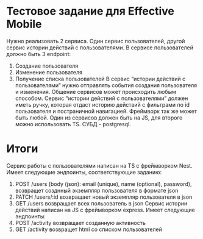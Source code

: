 # Тестовое задание для Effective Mobile 

Нужно реализовать 2 сервиса. Один сервис пользователей, другой сервис истории действий с
пользователями. В сервисе пользователей должно быть 3 endpoint:
1. Создание пользователя
2. Изменение пользователя
3. Получение списка пользователей
В сервис “истории действий с пользователями” нужно отправлять события создания пользователя
и изменения. Общение сервисов может происходить любым способом. Сервис “истории действий
с пользователями” должен иметь ручку, которая отдаст историю действий с фильтрами по id
пользователя и постраничной навигацией. Фреймворк так же может быть любой. Один из
сервисов должен быть на JS, для второго можно использовать TS. СУБД - postgresql.

# Итоги

Сервис работы с пользователями написан на TS с фреймворком Nest. Имеет следующие эндпоинты, соответствующие заданию:
1. POST /users (body (json): email (unique), name (optional), password), возвращет созднный экземпляр пользователя в формате json
2. PATCH /users/:id возвращает новый экземпляр пользователя в json
3. GET /users возвращает всех пользователь в json
Сервис истории действий написан на JS с фреймворком express. Имеет следующие эндпоинты:
1. POST /activity возвращает созданную активность
2. GET /activity возвращет html со списком пользователей


